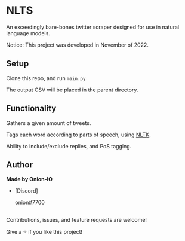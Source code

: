 <h1 align="center"><project-name></h1>

<p align="center"><project-description></p>

# NLTS
An exceedingly bare-bones twitter scraper designed for use in natural language models. 

Notice: This project was developed in November of 2022.
  
## Setup

Clone this repo, and run `main.py`

The output CSV will be placed in the parent directory.
  


## Functionality
  
  Gathers a given amount of tweets.
  
  Tags each word according to parts of speech, using [NLTK](https://github.com/nltk/nltk).
  
  Ability to include/exclude replies, and PoS tagging.
  

## Author

**Made by Onion-IO**

- [Discord] <p>onion#7700<p>


##

Contributions, issues, and feature requests are welcome!

Give a ⭐️ if you like this project!
